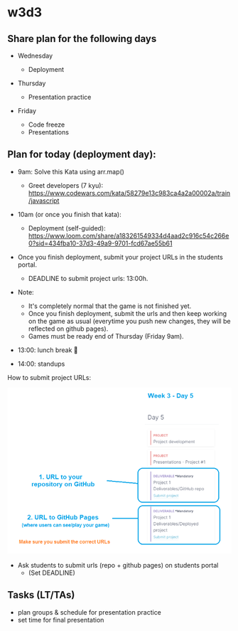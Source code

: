 

# w3d3





## Share plan for the following days

- Wednesday
  - Deployment

- Thursday
  - Presentation practice

- Friday
  - Code freeze
  - Presentations



<!-- 

@students: 
- games must be ready end of Thursday.
- if you're blocked, ask for help. Don't leave it for Thursday 

-->






## Plan for today (deployment day):

- 9am: Solve this Kata using arr.map()
  - Greet developers (7 kyu): https://www.codewars.com/kata/58279e13c983ca4a2a00002a/train/javascript

- 10am (or once you finish that kata):
  - Deployment (self-guided): https://www.loom.com/share/a183261549334d4aad2c916c54c266e0?sid=434fba10-37d3-49a9-9701-fcd67ae55b61

- Once you finish deployment, submit your project URLs in the students portal.
  - DEADLINE to submit project urls: 13:00h.

- Note: 
  - It's completely normal that the game is not finished yet.
  - Once you finish deployment, submit the urls and then keep working on the game as usual (everytime you push new changes, they will be reflected on github pages).
  - Games must be ready end of Thursday (Friday 9am).

- 13:00: lunch break 🥗
- 14:00: standups



How to submit project URLs:

![project1-urls](../media/images/project1-%20submit%20urls.png)



<!-- 

@LT: 9:50 (optional) solve kata together in main room:
- refresh .map()
- solve kata

-->



<!-- IMPORTANT -->
<!-- IMPORTANT -->
<!-- IMPORTANT -->
- Ask students to submit urls (repo + github pages) on students portal
  - (Set DEADLINE)
<!-- IMPORTANT -->
<!-- IMPORTANT -->
<!-- IMPORTANT -->





## Tasks (LT/TAs)
- plan groups & schedule for presentation practice
- set time for final presentation


